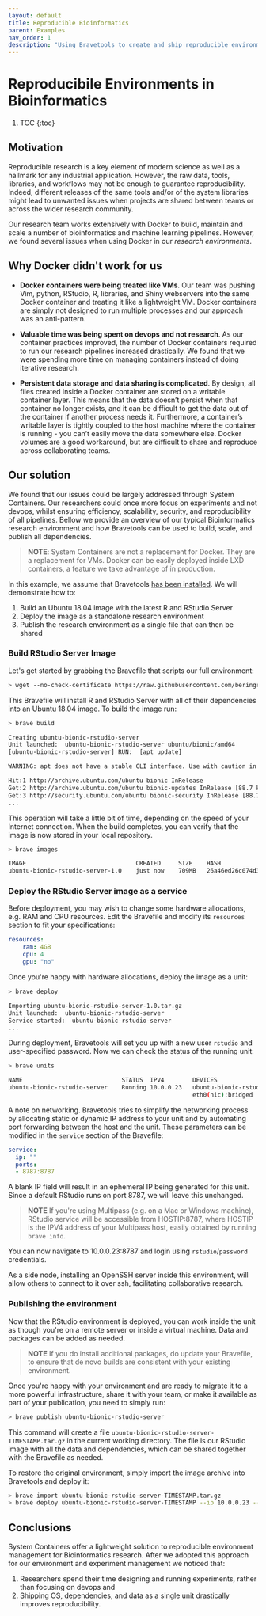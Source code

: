 ```yaml
---
layout: default
title: Reproducible Bioinformatics
parent: Examples
nav_order: 1
description: "Using Bravetools to create and ship reproducible environments"
---
```



# Reproducibile Environments in Bioinformatics

1. TOC
{:toc}

## Motivation

Reproducible research is a key element of modern science as well as a hallmark for any industrial application. However, the raw data, tools, libraries, and workflows may not be enough to guarantee reproducibility. Indeed, different releases of the same tools and/or of the system libraries might lead to unwanted issues when projects are shared between teams or across the wider research community.

Our research team works extensively with Docker to build, maintain and scale a number of bioinformatics and machine learning pipelines. However, we found several issues when using Docker in our _research environments_.

## Why Docker didn't work for us

* **Docker containers were being treated like VMs**. Our team was pushing Vim, python, RStudio, R, libraries, and Shiny webservers into the same Docker container and treating it like a lightweight VM. Docker containers are simply not designed to run multiple processes and our approach was an anti-pattern.

* **Valuable time was being spent on devops and not research**. As our container practices improved, the number of Docker containers required to run our research pipelines increased drastically. We found that we were spending more time on managing containers instead of doing iterative research.

* **Persistent data storage and data sharing is complicated**. By design, all files created inside a Docker container are stored on a writable container layer. This means that the data doesn’t persist when that container no longer exists, and it can be difficult to get the data out of the container if another process needs it. Furthermore, a container’s writable layer is tightly coupled to the host machine where the container is running - you can’t easily move the data somewhere else. Docker volumes are a good workaround, but are difficult to share and reproduce across collaborating teams.

## Our solution

We found that our issues could be largely addressed through System Containers. Our researchers could once more focus on experiments and not devops, whilst ensuring efficiency, scalability, security, and reproducibility of all pipelines. Bellow we provide an overview of our typical Bioinformatics research environment and how Bravetools can be used to build, scale, and publish all dependencies.

> **NOTE**: System Containers are not a replacement for Docker. They are a replacement for VMs. Docker can be easily deployed inside LXD containers, a feature we take advantage of in production.

In this example, we assume that Bravetools [has been installed](../../installation). We will demonstrate how to:

1. Build an Ubuntu 18.04 image with the latest R and RStudio Server
2. Deploy the image as a standalone research environment
3. Publish the research environment as a single file that can then be shared

### Build RStudio Server Image

Let's get started by grabbing the Bravefile that scripts our full environment:

```bash
> wget --no-check-certificate https://raw.githubusercontent.com/beringresearch/bravefiles/master/ubuntu/ubuntu-bionic-rstudio-server/Bravefile
```

This Bravefile will install R and RStudio Server with all of their dependencies into an Ubuntu 18.04 image. To build the image run:

```bash
> brave build

Creating ubuntu-bionic-rstudio-server
Unit launched:  ubuntu-bionic-rstudio-server ubuntu/bionic/amd64
[ubuntu-bionic-rstudio-server] RUN:  [apt update]

WARNING: apt does not have a stable CLI interface. Use with caution in scripts.

Hit:1 http://archive.ubuntu.com/ubuntu bionic InRelease
Get:2 http://archive.ubuntu.com/ubuntu bionic-updates InRelease [88.7 kB]
Get:3 http://security.ubuntu.com/ubuntu bionic-security InRelease [88.7 kB
...
```

This operation will take a little bit of time, depending on the speed of your Internet connection. When the build completes, you can verify that the image is now stored in your local repository.

```bash
> brave images

IMAGE                           	CREATED   	SIZE 	HASH                            
ubuntu-bionic-rstudio-server-1.0	just now  	709MB	26a46ed26c074d3fa29d2a6fec7dcdfe
```

### Deploy the RStudio Server image as a service

Before deployment, you may wish to change some hardware allocations, e.g. RAM and CPU resources. Edit the Bravefile and modify its `resources` section to fit your specifications:

```yaml
resources:
    ram: 4GB
    cpu: 4
    gpu: "no"
```

Once you're happy with hardware allocations, deploy the image as a unit:

``` bash
> brave deploy

Importing ubuntu-bionic-rstudio-server-1.0.tar.gz
Unit launched:  ubuntu-bionic-rstudio-server
Service started:  ubuntu-bionic-rstudio-server
...
```

During deployment, Bravetools will set you up with a new user `rstudio` and user-specified password. Now we can check the status of the running unit:

``` bash
> brave units

NAME                        	STATUS 	IPV4      	DEVICES
ubuntu-bionic-rstudio-server	Running	10.0.0.23 	ubuntu-bionic-rstudio-serverproxy-8787:8787
                            	       	          	eth0(nic):bridged
```

A note on networking. Bravetools tries to simplify the networking process by allocating static or dynamic IP address to your unit and by automating port forwarding between the host and the unit. These parameters can be modified in the `service` section of the Bravefile:

```yaml
service:
  ip: ""
  ports:
  - 8787:8787
```

A blank IP field will result in an ephemeral IP being generated for this unit. Since a default RStudio runs on port 8787, we will leave this unchanged.

> **NOTE** If you're using Multipass (e.g. on a Mac or Windows machine), RStudio service will be accessible from HOSTIP:8787, where HOSTIP is the IPV4 address of your Multipass host, easily obtained by running `brave info`.

You can now navigate to 10.0.0.23:8787 and login using `rstudio`/`password` credentials.

As a side node, installing an OpenSSH server inside this environment, will allow others to connect to it over ssh, facilitating collaborative research.

### Publishing the environment

Now that the RStudio environment is deployed, you can work inside the unit as though you're on a remote server or inside a virtual machine. Data and packages can be added as needed.

> **NOTE** If you do install additional packages, do update your Bravefile, to ensure that de novo builds are consistent with your existing environment.

Once you're happy with your environment and are ready to migrate it to a more powerful infrastructure, share it with your team, or make it available as part of your publication, you need to simply run:

```bash
> brave publish ubuntu-bionic-rstudio-server
```

This command will create a file `ubuntu-bionic-rstudio-server-TIMESTAMP.tar.gz` in the current working directory. The file is our RStudio image with all the data and dependencies, which can be shared together with the Bravefile as needed.

To restore the original environment, simply import the image archive into Bravetools and deploy it:

```bash
> brave import ubuntu-bionic-rstudio-server-TIMESTAMP.tar.gz
> brave deploy ubuntu-bionic-rstudio-server-TIMESTAMP --ip 10.0.0.23 --ports 8787:8787 --name ubuntu-bionic-rstudio-server
```

## Conclusions

System Containers offer a lightweight solution to reproducible environment management for Bioinformatics research. After we adopted this approach for our environment and experiment management we noticed that:

1. Researchers spend their time designing and running experiments, rather than focusing on devops and
2. Shipping OS, dependencies, and data as a single unit drastically improves reproducibility.